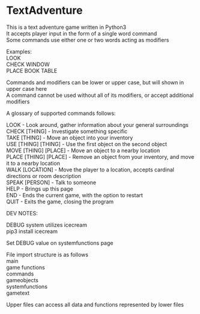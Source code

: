# TextAdventure

This is a text adventure game written in Python3\
It accepts player input in the form of a single word command\
Some commands use either one or two words acting as modifiers

Examples:\
LOOK\
CHECK WINDOW\
PLACE BOOK TABLE

Commands and modifiers can be lower or upper case, but will shown in upper case here\
A command cannot be used without all of its modifiers, or accept additional modifiers

A glossary of supported commands follows:

LOOK - Look around, gather information about your general surroundings\
CHECK [THING] - Investigate something specific\
TAKE [THING] - Move an object into your inventory\
USE [THING] [THING] - Use the first object on the second object\
MOVE [THING] [PLACE] - Move an object to a nearby location\
PLACE [THING] [PLACE] - Remove an object from your inventory, and move it to a nearby location\
WALK [LOCATION] - Move the player to a location, accepts cardinal directions or room description\
SPEAK [PERSON] - Talk to someone\
HELP - Brings up this page\
END - Ends the current game, with the option to restart\
QUIT - Exits the game, closing the program


DEV NOTES:

DEBUG system utilizes icecream\
pip3 install icecream

Set DEBUG value on systemfunctions page


File import structure is as follows\
    main\
    game functions\
    commands\
    gameobjects\
    systemfunctions\
    gametext

Upper files can access all data and functions represented by lower files



